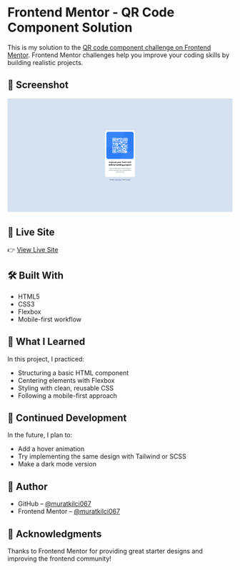 # Frontend Mentor - QR Code Component Solution

This is my solution to the [QR code component challenge on Frontend Mentor](https://www.frontendmentor.io/challenges/qr-code-component-iux_sIO_H). Frontend Mentor challenges help you improve your coding skills by building realistic projects.

## 📸 Screenshot

![QR Code Component Screenshot](https://raw.githubusercontent.com/muratkilci067/QR-Code-Component/refs/heads/main/screenshot.png)

## 🔗 Live Site

👉 [View Live Site](https://muratkilci067.github.io/QR-Code-Component/)

## 🛠️ Built With

- HTML5
- CSS3
- Flexbox
- Mobile-first workflow

## 🎯 What I Learned

In this project, I practiced:

- Structuring a basic HTML component
- Centering elements with Flexbox
- Styling with clean, reusable CSS
- Following a mobile-first approach

## 🔄 Continued Development

In the future, I plan to:

- Add a hover animation
- Try implementing the same design with Tailwind or SCSS
- Make a dark mode version

## 💬 Author

- GitHub – [@muratkilci067](https://github.com/muratkilci067)
- Frontend Mentor – [@muratkilci067](https://www.frontendmentor.io/profile/muratkilci067)

## 📝 Acknowledgments

Thanks to Frontend Mentor for providing great starter designs and improving the frontend community!

